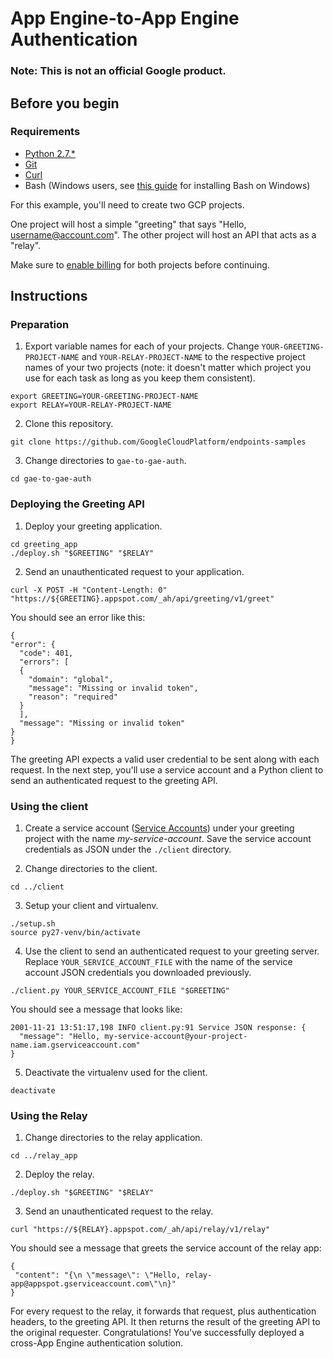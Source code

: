 # App Engine-to-App Engine Authentication

### Note: This is not an official Google product.

## Before you begin


### Requirements

- [Python 2.7.*](https://www.python.org/downloads/)
- [Git](https://git-scm.com/book/en/v2/Getting-Started-Installing-Git)
- [Curl](https://curl.haxx.se/download.html)
- Bash (Windows users, see [this
  guide](https://docs.microsoft.com/en-us/windows/wsl/install-win10) for
  installing Bash on Windows)

For this example, you'll need to create two GCP projects.

One project will host a simple "greeting" that says
"Hello, username@account.com". The other project will host an API that
acts as a "relay".

Make sure to [enable billing](https://console.cloud.google.com/billing/)
for both projects before continuing.

## Instructions


### Preparation

1. Export variable names for each of your projects.
Change `YOUR-GREETING-PROJECT-NAME` and `YOUR-RELAY-PROJECT-NAME` to the respective
project names of your two projects (note: it doesn't matter which project you
use for each task as long as you keep them consistent).
```
export GREETING=YOUR-GREETING-PROJECT-NAME
export RELAY=YOUR-RELAY-PROJECT-NAME
```
2. Clone this repository.
```
git clone https://github.com/GoogleCloudPlatform/endpoints-samples
```
3. Change directories to `gae-to-gae-auth`.
```
cd gae-to-gae-auth
```

### Deploying the Greeting API

1. Deploy your greeting application.
```
cd greeting_app
./deploy.sh "$GREETING" "$RELAY"
```

2. Send an unauthenticated request to your application.
```
curl -X POST -H "Content-Length: 0" "https://${GREETING}.appspot.com/_ah/api/greeting/v1/greet"
```
You should see an error like this:
```
{
"error": {
  "code": 401,
  "errors": [
  {
    "domain": "global",
    "message": "Missing or invalid token",
    "reason": "required"
  }
  ],
  "message": "Missing or invalid token"
}
}
```
The greeting API expects a valid user credential to be sent along with each
request. In the next step, you'll use a service account and a Python client
to send an authenticated request to the greeting API.


### Using the client

1. Create a service account
([Service Accounts](https://console.cloud.google.com/iam-admin/serviceaccounts))
under your greeting project with the name *my-service-account*. Save the
service account credentials as JSON under the `./client` directory.

2. Change directories to the client.
```
cd ../client
```

3. Setup your client and virtualenv.
```
./setup.sh
source py27-venv/bin/activate
```

4. Use the client to send an authenticated request to your greeting server.
Replace `YOUR_SERVICE_ACCOUNT_FILE` with the name of the service account JSON
credentials you downloaded previously.
```
./client.py YOUR_SERVICE_ACCOUNT_FILE "$GREETING"
```
You should see a message that looks like:
```
2001-11-21 13:51:17,198 INFO client.py:91 Service JSON response: {
  "message": "Hello, my-service-account@your-project-name.iam.gserviceaccount.com"
}
```

5. Deactivate the virtualenv used for the client.
```
deactivate
```


### Using the Relay

1. Change directories to the relay application.
```
cd ../relay_app
```

2. Deploy the relay.
```
./deploy.sh "$GREETING" "$RELAY"
```

3. Send an unauthenticated request to the relay.
```
curl "https://${RELAY}.appspot.com/_ah/api/relay/v1/relay"
```
You should see a message that greets the service account of the relay app:
```
{
 "content": "{\n \"message\": \"Hello, relay-app@appspot.gserviceaccount.com\"\n}"
}
```

For every request to the relay, it forwards that
request, plus authentication headers, to the greeting API. It then returns
the result of the greeting API to the original requester.
Congratulations! You've successfully deployed a cross-App Engine
authentication solution. 
